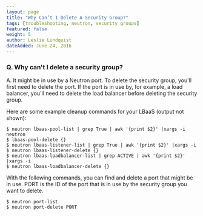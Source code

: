 ```yaml
---
layout: page
title: "Why Can’t I Delete A Security Group?"
tags: [troubleshooting, neutron, security groups]
featured: false
weight: 5
author: Leslie Lundquist
dateAdded: June 24, 2016
---
```


### Q. Why can't I delete a security group?

A. It might be in use by a Neutron port. To delete the security group, you'll first need to delete the port. If the port is in use by, for example, a load balancer, you'll need to delete the load balancer before deleting the security group.

Here are some example cleanup commands for your LBaaS (output not shown):

```
$ neutron lbaas-pool-list | grep True | awk '{print $2}' |xargs -i neutron 
$ lbaas-pool-delete {} 
$ neutron lbaas-listener-list | grep True | awk '{print $2}' |xargs -i 
$ neutron lbaas-listener-delete {} 
$ neutron lbaas-loadbalancer-list | grep ACTIVE | awk '{print $2}' |xargs -i 
$ neutron lbaas-loadbalancer-delete {} 
```

With the following commands, you can find and delete a port that might be in use. PORT is the ID of the port that is in use by the security group you want to delete.

```
$ neutron port-list
$ neutron port-delete PORT
```


